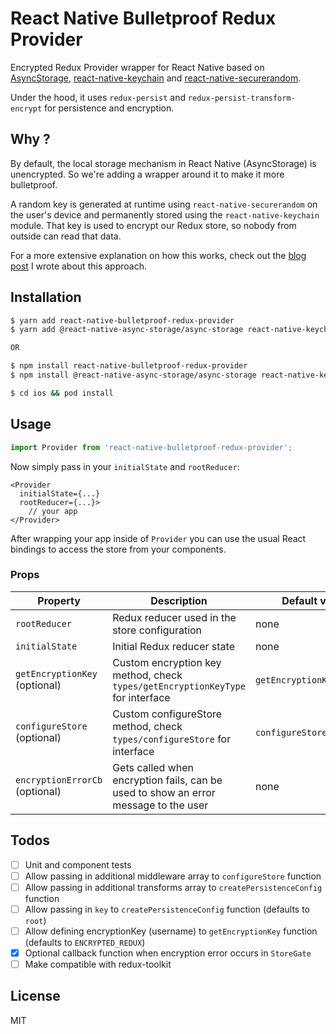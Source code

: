 # React Native Bulletproof Redux Provider

Encrypted Redux Provider wrapper for React Native based on [AsyncStorage](@react-native-async-storage/async-storage), [react-native-keychain](https://github.com/oblador/react-native-keychain) and [react-native-securerandom](https://github.com/rh389/react-native-securerandom).

Under the hood, it uses `redux-persist` and `redux-persist-transform-encrypt` for persistence and encryption.

## Why ?

By default, the local storage mechanism in React Native (AsyncStorage) is unencrypted. So we're adding a wrapper around it to make it more bulletproof.

A random key is generated at runtime using `react-native-securerandom` on the user's device and permanently stored using the `react-native-keychain` module. That key is used to encrypt our Redux store, so nobody from outside can read that data.

For a more extensive explanation on how this works, check out the [blog post](https://medium.com/swlh/a-bullet-proof-approach-to-storing-sensitive-user-data-in-react-native-ab3f7a2779f9) I wrote about this approach.

## Installation

```bash
$ yarn add react-native-bulletproof-redux-provider
$ yarn add @react-native-async-storage/async-storage react-native-keychain react-native-securerandom

OR

$ npm install react-native-bulletproof-redux-provider
$ npm install @react-native-async-storage/async-storage react-native-keychain react-native-securerandom

$ cd ios && pod install
```

## Usage

```js
import Provider from 'react-native-bulletproof-redux-provider';
```

Now simply pass in your `initialState` and `rootReducer`:

```
<Provider
  initialState={...}
  rootReducer={...}>
    // your app
</Provider>
```

After wrapping your app inside of `Provider` you can use the usual React bindings to access the store from your components.

### Props

| Property                       | Description                                                                         | Default value             |
| ------------------------------ | ----------------------------------------------------------------------------------- | ------------------------- |
| `rootReducer`                  | Redux reducer used in the store configuration                                       | none                      |
| `initialState`                 | Initial Redux reducer state                                                         | none                      |
| `getEncryptionKey` (optional)  | Custom encryption key method, check `types/getEncryptionKeyType` for interface      | `getEncryptionKeyDefault` |
| `configureStore` (optional)    | Custom configureStore method, check `types/configureStore` for interface            | `configureStoreDefault`   |
| `encryptionErrorCb` (optional) | Gets called when encryption fails, can be used to show an error message to the user | none                      |

## Todos

- [ ] Unit and component tests
- [ ] Allow passing in additional middleware array to `configureStore` function
- [ ] Allow passing in additional transforms array to `createPersistenceConfig` function
- [ ] Allow passing in `key` to `createPersistenceConfig` function (defaults to `root`)
- [ ] Allow defining encryptionKey (username) to `getEncryptionKey` function (defaults to `ENCRYPTED_REDUX`)
- [x] Optional callback function when encryption error occurs in `StoreGate`
- [ ] Make compatible with redux-toolkit

## License

MIT
